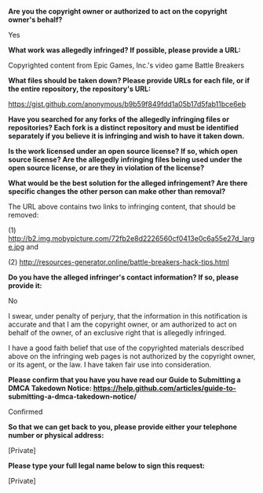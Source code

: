 __Are you the copyright owner or authorized to act on the copyright owner's
behalf?__

Yes

__What work was allegedly infringed? If possible, please provide a URL:__

Copyrighted content from Epic Games, Inc.'s video game Battle Breakers

__What files should be taken down? Please provide URLs for each file, or if
the entire repository, the repository's URL:__

https://gist.github.com/anonymous/b9b59f849fdd1a05b17d5fab11bce6eb

__Have you searched for any forks of the allegedly infringing files or
repositories? Each fork is a distinct repository and must be identified
separately if you believe it is infringing and wish to have it taken down.__

__Is the work licensed under an open source license? If so, which open source
license? Are the allegedly infringing files being used under the open
source license, or are they in violation of the license?__

__What would be the best solution for the alleged infringement? Are there
specific changes the other person can make other than removal?__

The URL
above contains two links to infringing content, that should be removed: 

(1) http://b2.img.mobypicture.com/72fb2e8d2226560cf0413e0c6a55e27d_large.jpg and

(2) http://resources-generator.online/battle-breakers-hack-tips.html

__Do you have the alleged infringer's contact information? If so, please
provide it:__

No

I swear, under penalty of perjury, that the information in this
notification is accurate and that I am the copyright owner, or am
authorized to act on behalf of the owner, of an exclusive right that is
allegedly infringed.

I have a good faith belief that use of the copyrighted materials described
above on the infringing web pages is not authorized by the copyright owner,
or its agent, or the law. I have taken fair use into consideration.

__Please confirm that you have you have read our Guide to Submitting a DMCA
Takedown Notice: https://help.github.com/articles/guide-to-
submitting-a-dmca-takedown-notice/__

Confirmed

__So that we can get back to you, please provide either your telephone number
or physical address:__

[Private]

__Please type your full legal name below to sign this request:__

[Private]
